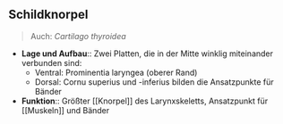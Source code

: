 ## Schildknorpel
> Auch: *Cartilago thyroidea*
- **Lage und Aufbau**:: Zwei Platten, die in der Mitte winklig miteinander verbunden sind:
	- Ventral: Prominentia laryngea (oberer Rand) 
	- Dorsal: Cornu superius und -inferius bilden die Ansatzpunkte für Bänder
- **Funktion**:: Größter [[Knorpel]] des Larynxskeletts, Ansatzpunkt für [[Muskeln]] und Bänder